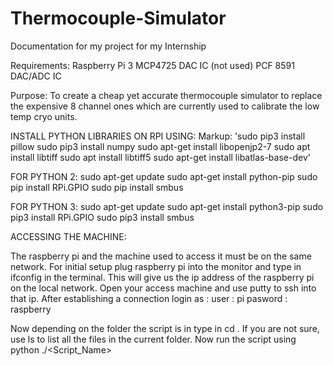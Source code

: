 # Thermocouple-Simulator
Documentation for my project for my Internship

Requirements:
    Raspberry Pi 3
    MCP4725 DAC IC (not used)
    PCF 8591 DAC/ADC IC


Purpose:
To create a cheap yet accurate thermocouple simulator to replace the expensive 8 channel ones which are currently used to calibrate the low temp cryo units.


INSTALL PYTHON LIBRARIES ON RPI USING:
Markup: 'sudo pip3 install pillow
sudo pip3 install numpy
sudo apt-get install libopenjp2-7
sudo apt install libtiff
sudo apt install libtiff5
sudo apt-get install libatlas-base-dev'

FOR PYTHON 2:
    sudo apt-get update
    sudo apt-get install python-pip
    sudo pip install RPi.GPIO
    sudo pip install smbus

FOR PYTHON 3:
    sudo apt-get update
    sudo apt-get install python3-pip
    sudo pip3 install RPi.GPIO
    sudo pip3 install smbus

ACCESSING THE MACHINE: 

The raspberry pi and the machine used to access it must be on the same network. 
For initial setup plug raspberry pi into the monitor and type in ifconfig in the terminal. 
This will give us the ip address of the raspberry pi on the local network. 
Open your access machine and use putty to ssh into that ip. 
After establishing a connection login as :
user : pi
pasword : raspberry

Now depending on the folder the script is in type in cd <Folder Path>.
If you are not sure, use ls to list all the files in the current folder.
Now run the script using python ./<Script_Name>
